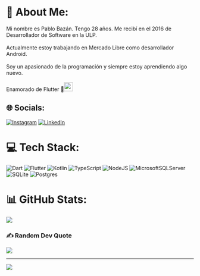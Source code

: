 # 💫 About Me:
Mi nombre es Pablo Bazán. Tengo 28 años. Me recibí en el 2016 de<br>Desarrollador de Software en la ULP.<br><br>Actualmente estoy trabajando en Mercado Libre como desarrollador Android.<br><br>Soy un apasionado de la programación y siempre estoy aprendiendo algo nuevo.<br><br> Enamorado de Flutter 💙<img src="https://user-images.githubusercontent.com/15861039/221733745-dac75a80-03ce-416e-b5ba-4a215f433874.png" width="24" height="24" >


## 🌐 Socials:
[![Instagram](https://img.shields.io/badge/Instagram-%23E4405F.svg?logo=Instagram&logoColor=white)](https://instagram.com/pablobazan6) [![LinkedIn](https://img.shields.io/badge/LinkedIn-%230077B5.svg?logo=linkedin&logoColor=white)](https://linkedin.com/in/pablobazan6) 

# 💻 Tech Stack:
![Dart](https://img.shields.io/badge/dart-%230175C2.svg?style=for-the-badge&logo=dart&logoColor=white) ![Flutter](https://img.shields.io/badge/Flutter-%2302569B.svg?style=for-the-badge&logo=Flutter&logoColor=white) ![Kotlin](https://img.shields.io/badge/kotlin-%230095D5.svg?style=for-the-badge&logo=kotlin&logoColor=white) ![TypeScript](https://img.shields.io/badge/typescript-%23007ACC.svg?style=for-the-badge&logo=typescript&logoColor=white) ![NodeJS](https://img.shields.io/badge/node.js-6DA55F?style=for-the-badge&logo=node.js&logoColor=white) ![MicrosoftSQLServer](https://img.shields.io/badge/Microsoft%20SQL%20Sever-CC2927?style=for-the-badge&logo=microsoft%20sql%20server&logoColor=white) ![SQLite](https://img.shields.io/badge/sqlite-%2307405e.svg?style=for-the-badge&logo=sqlite&logoColor=white) ![Postgres](https://img.shields.io/badge/postgres-%23316192.svg?style=for-the-badge&logo=postgresql&logoColor=white)
# 📊 GitHub Stats:
![](https://github-readme-streak-stats.herokuapp.com/?user=pablobazan&theme=dracula&hide_border=false)<br/>


### ✍️ Random Dev Quote
![](https://quotes-github-readme.vercel.app/api?type=horizontal&theme=radical)

---
[![](https://visitcount.itsvg.in/api?id=pablobazan&icon=6&color=1)](https://visitcount.itsvg.in)

<!-- Proudly created with GPRM ( https://gprm.itsvg.in ) -->
